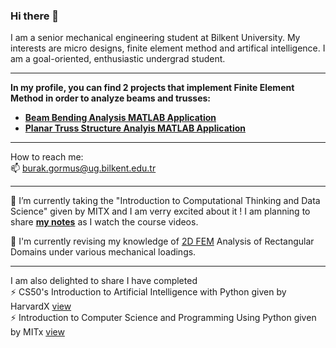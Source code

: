### Hi there 👋

I am a senior mechanical engineering student at Bilkent University. My interests are micro designs, finite element method and artifical intelligence. I am a goal-oriented, enthusiastic undergrad student. 

---
**In my profile, you can find 2 projects that implement Finite Element Method in order to analyze beams and trusses:**
- [**Beam Bending Analysis MATLAB Application**](https://github.com/MuhammedBurakGormus/BeamBendingAnalysis-MATLAB-Application)
- [**Planar Truss Structure Analyis MATLAB Application**](https://github.com/MuhammedBurakGormus/PlanarTrussStructureAnalysis-MATLAB-Application)
  
--- 
How to reach me: \
📫 burak.gormus@ug.bilkent.edu.tr 

--- 
🌱 I’m currently taking the "Introduction to Computational Thinking and Data Science" given by MITX and I am verry excited about it ! I am planning to share [**my notes**](https://github.com/MuhammedBurakGormus/Intro_to_Computational_Thinking_and_Data_Science) as I watch the course videos.

🌱 I'm currently revising my knowledge of [2D FEM](https://github.com/MuhammedBurakGormus/2D-FEM-Mechanical-Loadings) Analysis of Rectangular Domains under various mechanical loadings.

--- 

I am also delighted to share I have completed \
⚡ CS50's Introduction to Artificial Intelligence with Python given by HarvardX [view](https://courses.edx.org/certificates/fadece01b7954accb781645d859bfc22) \
⚡ Introduction to Computer Science and Programming Using Python given by MITx [view](https://courses.edx.org/certificates/ebc3055905384600aebd2d330d7bc94c)


<!--
**MuhammedBurakGormus/MuhammedBurakGormus** is a ✨ _special_ ✨ repository because its `README.md` (this file) appears on your GitHub profile.

Here are some ideas to get you started:

- 🔭 I’m currently working on ...
- 🌱 I’m currently learning ...
- 👯 I’m looking to collaborate on ...
- 🤔 I’m looking for help with ...
- 💬 Ask me about ...
- 📫 How to reach me: ...
- 😄 Pronouns: ...
- ⚡ Fun fact: ...
-->
